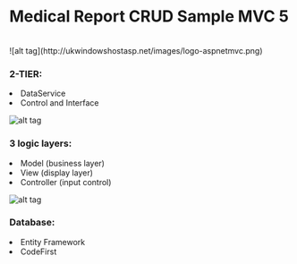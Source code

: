<h1/>Medical Report CRUD Sample MVC 5</h1> <br/>
![alt tag](http://ukwindowshostasp.net/images/logo-aspnetmvc.png) <br/>
<h3>2-TIER:</h3>
<li>DataService</li>
<li>Control and Interface</li>

![alt tag](https://msdnshared.blob.core.windows.net/media/2016/06/entityframework.png) <br/>
<h3>3 logic layers:</h3>
<li>Model (business layer)</li>
<li>View (display layer)</li>
<li>Controller (input control)</li>

![alt tag](http://soltech.net/wp-content/uploads/2015/08/blog-entity-framework1.png) <br/>
<h3>Database:</h3>
<li>Entity Framework</li>
<li>CodeFirst</li>
